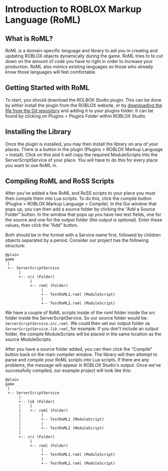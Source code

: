 # Introduction to ROBLOX Markup Language (RoML)

## What is RoML?

RoML is a domain-specific language and library to aid you in creating and updating ROBLOX objects dynamically during the game.
RoML tries to to cut down on the amount of code you have to right in order to increase your production.
RoML also mimics existing languages so those who already know those languages will feel comfortable.

## Getting Started with RoML

To start, you should download the ROLBOX Studio plugin.
This can be done by either install the plugin from the ROBLOX website, or by
[downloading the file from the Git repository](https://github.com/TBSHRichard/ROBLOX-Markup-Language/blob/master/bin/RoMLCompiler.rbxm?raw=true)
and adding it to your plugins folder. It can be found by clicking on Plugins > Plugins Folder within ROBLOX Studio.

## Installing the Library

Once the plugin is installed, you may then install the library on any of your places.
There is a button in the plugin (Plugins > ROBLOX Markup Language > Install).
Click on this and it will copy the required ModuleScripts into the ServerScriptService of your place.
You will have to do this for every place you want to use RoML in.

## Compiling RoML and RoSS Scripts

After you've added a few RoML and RoSS scripts to your place you must then compile them into Lua scripts.
To do this, click the compile button (Plugins > ROBLOX Markup Language > Compile).
In the Gui window that pops up, you can then add a source folder by clicking the "Add a Source Folder" button.
In the window that pops up you have two text fields, one for the source and one for the output folder (the output is optional).
Enter these values, then click the "Add" button.

Both should be in the format with a Service name first, followed by children objects separated by a period.
Consider our project has the following structure:

	@plain
	game
	 |
	 +-- ServerScriptService
	      |
	      +-- src (Folder)
	           |
	           +-- roml (Folder)
	                |
	                +-- TestRoML1.roml (ModuleScript)
	                |
	                +-- TestRoML2.roml (ModuleScript)

We have a couple of RoML scripts inside of the roml folder inside the src folder inside the ServerScriptService.
So our source folder would be: _`ServerScriptService.src.roml`_.
We could then set our output folder as _`ServerScriptService.lib.roml`_, for example.
If you don't include an output folder, the compile ModuleScripts will be placed in the same location as the source ModuleScripts.

After you have a source folder added, you can then click the "Compile" button back on the main compiler window.
The library will then attempt to parse and compile your RoML scripts into Lua scripts.
If there are any problems, the message will appear in ROBLOX Studio's output.
Once we've successfully compiled, our example project will look like this:

	@plain
	game
	 |
	 +-- ServerScriptService
	      |
	      +-- lib (Folder)
	      |    |
	      |    +-- roml (Folder)
	      |         |
	      |         +-- TestRoML1 (ModuleScript)
	      |         |
	      |         +-- TestRoML2 (ModuleScript)
	      |
	      +-- src (Folder)
	           |
	           +-- roml (Folder)
	                |
	                +-- TestRoML1.roml (ModuleScript)
	                |
	                +-- TestRoML2.roml (ModuleScript)
